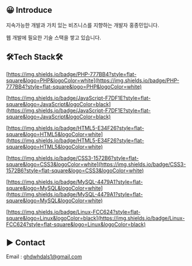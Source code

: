 
## 😀 Introduce

지속가능한 개발과 가치 있는 비즈니스를 지향하는 개발자 홍종민입니다.

웹 개발에 필요한 기술 스택을 쌓고 있습니다.

## 🛠️Tech Stack🛠️

[https://img.shields.io/badge/PHP-777BB4?style=flat-square&logo=PHP&logoColor=white](https://img.shields.io/badge/PHP-777BB4?style=flat-square&logo=PHP&logoColor=white)

[https://img.shields.io/badge/JavaScript-F7DF1E?style=flat-square&logo=JavaScript&logoColor=black](https://img.shields.io/badge/JavaScript-F7DF1E?style=flat-square&logo=JavaScript&logoColor=black)

[https://img.shields.io/badge/HTML5-E34F26?style=flat-square&logo=HTML5&logoColor=white](https://img.shields.io/badge/HTML5-E34F26?style=flat-square&logo=HTML5&logoColor=white)

[https://img.shields.io/badge/CSS3-1572B6?style=flat-square&logo=CSS3&logoColor=white](https://img.shields.io/badge/CSS3-1572B6?style=flat-square&logo=CSS3&logoColor=white)

[https://img.shields.io/badge/MySQL-4479A1?style=flat-square&logo=MySQL&logoColor=white](https://img.shields.io/badge/MySQL-4479A1?style=flat-square&logo=MySQL&logoColor=white)

[https://img.shields.io/badge/Linux-FCC624?style=flat-square&logo=Linux&logoColor=black](https://img.shields.io/badge/Linux-FCC624?style=flat-square&logo=Linux&logoColor=black)

## ▶️ Contact

Email : [ghdwhdals1@gmail.com](mailto:ghdwhdals1@gmail.com)

<!--
**hjm1593/hjm1593** is a ✨ _special_ ✨ repository because its `README.md` (this file) appears on your GitHub profile.

Here are some ideas to get you started:

- 🔭 I’m currently working on ...
- 🌱 I’m currently learning ...
- 👯 I’m looking to collaborate on ...
- 🤔 I’m looking for help with ...
- 💬 Ask me about ...
- 📫 How to reach me: ...
- 😄 Pronouns: ...
- ⚡ Fun fact: ...
-->

